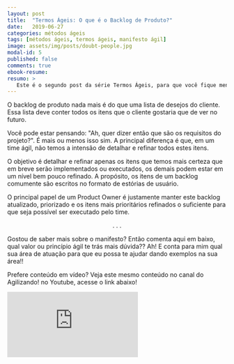 ```yaml
---
layout: post
title:  "Termos Ágeis: O que é o Backlog de Produto?"
date:   2019-06-27
categories: métodos ágeis
tags: [métodos ágeis, termos ágeis, manifesto ágil]
image: assets/img/posts/doubt-people.jpg
modal-id: 5
published: false
comments: true
ebook-resume:
resumo: >
   Este é o segundo post da série Termos Ágeis, para que você fique menos perdido nas rodinhas de agilidade. Hoje eu vou te explicar o que é um Backlog e qual sua importância para times ágeis.
---
```


O backlog de produto nada mais é do que uma lista de desejos do cliente. Essa lista deve conter todos os itens que o cliente gostaria que de ver no futuro.

Você pode estar pensando: "Ah, quer dizer então que são os requisitos do projeto?". É mais ou menos isso sim. A principal diferença é que, em um time ágil, não temos a intensão de detalhar e refinar todos estes itens.

O objetivo é detalhar e refinar apenas os itens que temos mais certeza que em breve serão implementados ou executados, os demais podem estar em um nível bem pouco refinado. A propósito, os itens de um backlog comumente são escritos no formato de estórias de usuário.

O principal papel de um Product Owner é justamente manter este backlog atualizado, priorizado e os itens mais prioritários refinados o suficiente para que seja possível ser executado pelo time.

<p><center>. . .</center></p>


Gostou de saber mais sobre o manifesto? Então comenta aqui em baixo, qual valor ou princípio ágil te trás mais dúvida?? Ah! E conta para mim qual sua área de atuação para que eu possa te ajudar dando exemplos na sua área!!


Prefere conteúdo em vídeo? Veja este mesmo conteúdo no canal do Agilizando! no Youtube, acesse o link abaixo!

<div class="row">
  <div class="col-md-2"></div>
  <div class="col-md-8">
      <div class="portfolio-item">
        <div class="video-container">
          <iframe src="https://www.youtube.com/embed/OhDAixrHNhw" frameborder="0" allow="accelerometer; autoplay; encrypted-media; gyroscope; picture-in-picture" allowfullscreen></iframe>
        </div>
      </div>
  </div>
  <div class="col-md-2"></div>
</div>